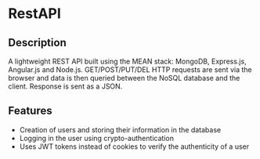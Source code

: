 # RestAPI

## Description
A lightweight REST API built using the MEAN stack: MongoDB, Express.js, Angular.js and Node.js. GET/POST/PUT/DEL HTTP requests are sent via the browser and data is then queried between the NoSQL database and the client. Response is sent as a JSON.

## Features
* Creation of users and storing their information in the database
* Logging in the user using crypto-authentication
* Uses JWT tokens instead of cookies to verify the authenticity of a user
